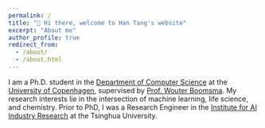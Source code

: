 ```yaml
---
permalink: /
title: "👋 Hi there, welcome to Han Tang's website"
excerpt: "About me"
author_profile: true
redirect_from: 
  - /about/
  - /about.html
---
```

I am a Ph.D. student in the [Department of Computer Science](https://di.ku.dk/english/) at the [University of Copenhagen](https://www.ku.dk/english/), supervised by [Prof. Wouter Boomsma](https://di.ku.dk/Ansatte/?pure=da/persons/275482). My research interests lie in the intersection of machine learning, life science, and chemistry. Prior to PhD, I was a Research Engineer in the [Institute for AI Industry Research](https://air.tsinghua.edu.cn/en/our_team/Research_Team.htm) at the Tsinghua University.